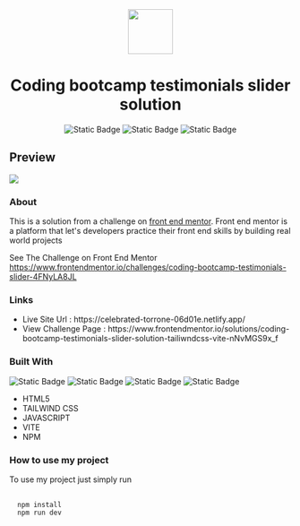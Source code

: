 <div align="center"> 
  <img src="https://www.frontendmentor.io/static/images/logo-mobile.svg" width="80"/>
<h1 >Coding bootcamp testimonials slider solution</h1>

</div>

<div align="center">
  <img alt="Static Badge" src="https://img.shields.io/badge/Profile-Ratul-blue?style=for-the-badge">
<img alt="Static Badge" src="https://img.shields.io/badge/Status-Success-geen?style=for-the-badge">
<img alt="Static Badge" src="https://img.shields.io/badge/difficulty-Junior-lime?style=for-the-badge&color=38d853">
</div>

<div>
  <h2>
    Preview
  </h2>
  <img src="https://github.com/ratul0407/coding-bootcamp-fem/assets/115800810/508a70e3-8f02-4c19-8f71-b83054657aa9">
</div>

<div>
  <h3>About</h3>
  <p>This is a solution from a challenge on <a href="https://frontendmentor.io">front end mentor</a>. Front end mentor is a platform that let's developers practice their front end skills by building real world projects</p>
  <p>See The Challenge on Front End Mentor <a href="https://www.frontendmentor.io/challenges/coding-bootcamp-testimonials-slider-4FNyLA8JL">https://www.frontendmentor.io/challenges/coding-bootcamp-testimonials-slider-4FNyLA8JL</a></p>
</div>

<div>
  <h3>Links</h3>
  <ul>
    <li>Live Site Url : https://celebrated-torrone-06d01e.netlify.app/</li>
    <li>View Challenge Page : https://www.frontendmentor.io/solutions/coding-bootcamp-testimonials-slider-solution-tailiwndcss-vite-nNvMGS9x_f</li>
  </ul>
</div>
<div>
  <h3>Built With</h3>
  <img alt="Static Badge" src="https://img.shields.io/badge/html-%23E34F26?style=for-the-badge&logo=html5&logoColor=white">
  <img alt="Static Badge" src="https://img.shields.io/badge/tailwindcss-%2306B6D4?style=for-the-badge&logo=tailwindcss&logoColor=white">
<img alt="Static Badge" src="https://img.shields.io/badge/javascript-%23F7DF1E?style=for-the-badge&logo=javascript&logoColor=black">
<img alt="Static Badge" src="https://img.shields.io/badge/vite-%23646CFF?style=for-the-badge&logo=vite&logoColor=white">

<ul>
  <li>HTML5</li>
  <li>TAILWIND CSS</li>
  <li>JAVASCRIPT</li>
  <li>VITE</li>
  <li>NPM</li>
</ul>
</div>

<div>
  <h3>How to use my project</h3>
  <p>To use my project just simply run </p>
    <pre>
    <code language="">
  npm install
  npm run dev
    </code>
  </pre>
</div>

  

